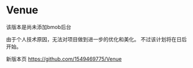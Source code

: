 # Venue

该版本是尚未添加bmob后台


由于个人技术原因，无法对项目做到进一步的优化和美化。
不过该计划将在日后开始。


新版本页  https://github.com/1549469775/Venue
